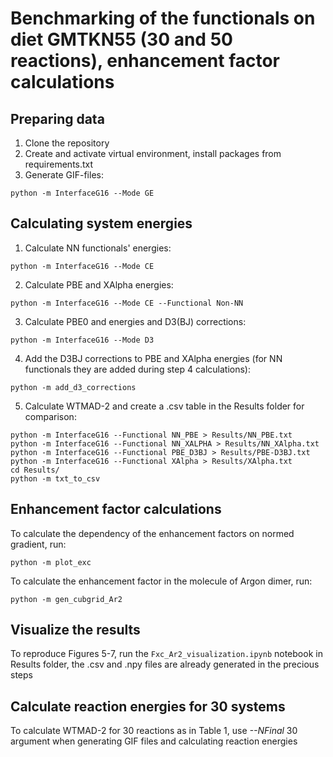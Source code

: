 # Benchmarking of the functionals on diet GMTKN55 (30 and 50 reactions), enhancement factor calculations


## Preparing data

1) Clone the repository
2) Create and activate virtual environment, install packages from requirements.txt
3) Generate GIF-files:
```
python -m InterfaceG16 --Mode GE
```

## Calculating system energies
1) Calculate NN functionals' energies:
```
python -m InterfaceG16 --Mode CE
```

2) Calculate PBE and XAlpha energies:

```
python -m InterfaceG16 --Mode CE --Functional Non-NN
```
3) Calculate PBE0 and energies and D3(BJ) corrections:
```
python -m InterfaceG16 --Mode D3
```

4) Add the D3BJ corrections to PBE and XAlpha energies (for NN functionals they are added during step 4 calculations):

```
python -m add_d3_corrections
```

5) Calculate WTMAD-2 and create a .csv table in the Results folder for comparison:
```
python -m InterfaceG16 --Functional NN_PBE > Results/NN_PBE.txt
python -m InterfaceG16 --Functional NN_XALPHA > Results/NN_XAlpha.txt
python -m InterfaceG16 --Functional PBE_D3BJ > Results/PBE-D3BJ.txt
python -m InterfaceG16 --Functional XAlpha > Results/XAlpha.txt
cd Results/
python -m txt_to_csv
```

## Enhancement factor calculations
To calculate the dependency of the enhancement factors on normed gradient, run:
```
python -m plot_exc
```

To calculate the enhancement factor in the molecule of Argon dimer, run:
```
python -m gen_cubgrid_Ar2
```

## Visualize the results
To reproduce Figures 5-7, run the `Fxc_Ar2_visualization.ipynb` notebook in Results folder, the .csv and .npy files are already generated in the precious steps

## Calculate reaction energies for 30 systems
To calculate WTMAD-2 for 30 reactions as in Table 1, use *--NFinal* 30 argument when generating GIF files and calculating reaction energies
